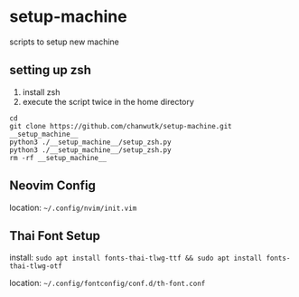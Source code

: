 # setup-machine
scripts to setup new machine

## setting up zsh
1. install zsh
2. execute the script twice in the home directory
```
cd
git clone https://github.com/chanwutk/setup-machine.git __setup_machine__
python3 ./__setup_machine__/setup_zsh.py
python3 ./__setup_machine__/setup_zsh.py
rm -rf __setup_machine__
```

## Neovim Config
location: `~/.config/nvim/init.vim`

## Thai Font Setup
install: `sudo apt install fonts-thai-tlwg-ttf && sudo apt install fonts-thai-tlwg-otf`

location: `~/.config/fontconfig/conf.d/th-font.conf`
